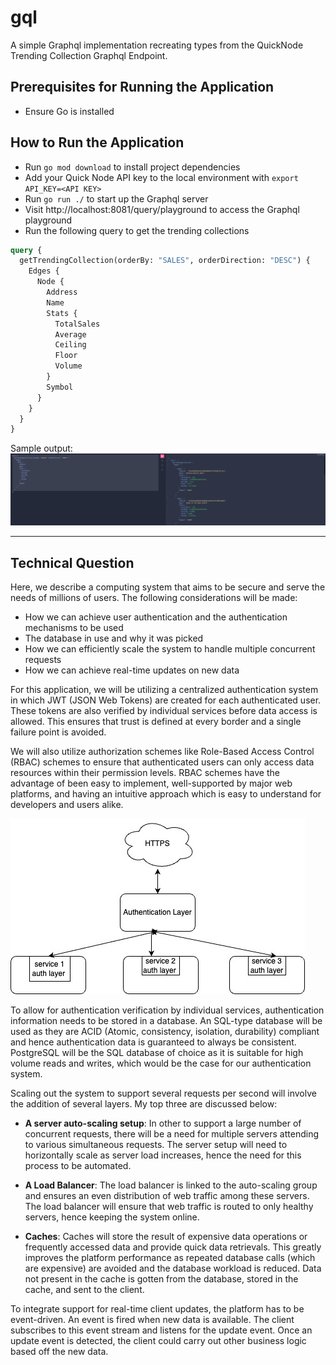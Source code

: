 # gql

A simple Graphql implementation recreating types from the QuickNode Trending Collection Graphql Endpoint.

## Prerequisites for Running the Application
* Ensure Go is installed

## How to Run the Application
* Run `go mod download` to install project dependencies
* Add your Quick Node API key to  the local environment with `export API_KEY=<API KEY>`
* Run `go run ./` to start up the Graphql server
* Visit http://localhost:8081/query/playground to access the Graphql playground
* Run the following query to get the trending collections
```graphql
query {
  getTrendingCollection(orderBy: "SALES", orderDirection: "DESC") {
    Edges {
      Node {
        Address
        Name
        Stats {
          TotalSales
          Average
          Ceiling
          Floor
          Volume
        }
        Symbol
      }
    }
  }
}
```
Sample output: ![ graphql query output](https://github.com/calebikhuohon/gql/blob/main/img/graphql-query-output.png?raw=true)

_________
## Technical Question

Here, we describe a computing system that aims to be secure and serve the needs of millions of users. 
The following considerations will be made:
* How we can achieve user authentication and the authentication mechanisms to be used
* The database in use and why it was picked
* How we can efficiently scale the system to handle multiple concurrent requests
* How we can achieve real-time updates on new data

For this application, we will be utilizing a centralized authentication system in which JWT (JSON Web Tokens) are created for each authenticated user. These tokens are also verified by individual services before data access is allowed. This ensures that trust is defined at every border and a single failure point is avoided.

We will also utilize authorization schemes like Role-Based Access Control (RBAC) schemes to ensure that authenticated users can only access data resources within their permission levels. RBAC schemes have the advantage of been easy to implement, well-supported by major web platforms, and having an intuitive approach which is easy to understand for developers and users alike.

![ authentication layer](https://github.com/calebikhuohon/gql/blob/main/img/auth.jpg?raw=true)

To allow for authentication verification by individual services, authentication information needs to be stored in a database. An SQL-type database will be used as they are ACID (Atomic, consistency, isolation, durability) compliant and hence authentication data is guaranteed to always be consistent. PostgreSQL will be the SQL database of choice as it is suitable for high volume reads and writes, which would be the case for our authentication system.

Scaling out the system to support several requests per second will involve the addition of several layers. My top three are discussed below:

* **A server auto-scaling setup**: In other to support a large number of concurrent requests, there will be a need for multiple servers attending to various simultaneous requests. The server setup will need to horizontally scale as server load increases, hence the need for this process to be automated.

* **A Load Balancer**: The load balancer is linked to the auto-scaling group and ensures an even distribution of web traffic among these servers. The load balancer will ensure that web traffic is routed to only healthy servers, hence keeping the system online.

* **Caches**: Caches will store the result of expensive data operations or frequently accessed data and provide quick data retrievals. This greatly improves the platform performance as repeated database calls (which are expensive) are avoided and the database workload is reduced. Data not present in the cache is gotten from the database, stored in the cache, and sent to the client.

To integrate support for real-time client updates, the platform has to be event-driven. An event is fired when new data is available. The client subscribes to this event stream and listens for the update event. Once an update event is detected, the client could carry out other business logic based off the new data.